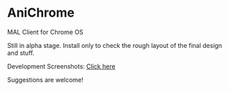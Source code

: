 # AniChrome
MAL Client for Chrome OS


Still in alpha stage. Install only to check the rough layout of the final design and stuff.

Development Screenshots:
[Click here](http://imgur.com/a/amBZp)

Suggestions are welcome!
